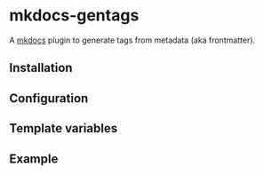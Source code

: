 # mkdocs-gentags

A [mkdocs][1] plugin to generate tags from metadata (aka frontmatter).

## Installation


## Configuration


## Template variables


## Example


[1]: https://www.mkdocs.org
